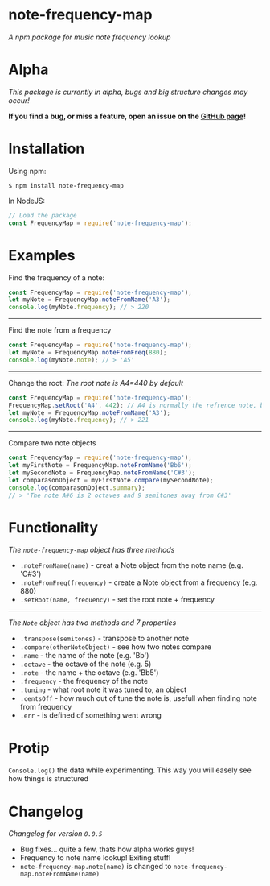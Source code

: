 # note-frequency-map

*A npm package for music note frequency lookup*

# Alpha

*This package is currently in alpha, bugs and big structure changes may occur!*

__If you find a bug, or miss a feature, open an issue on the [GitHub page](https://github.com/DonnyCraft1/note-frequency-map)!__

# Installation

Using npm:
```
$ npm install note-frequency-map
```

In NodeJS:
```js
// Load the package
const FrequencyMap = require('note-frequency-map');
```

# Examples

Find the frequency of a note:
```js
const FrequencyMap = require('note-frequency-map');
let myNote = FrequencyMap.noteFromName('A3');
console.log(myNote.frequency); // > 220
```

---

Find the note from a frequency
```js
const FrequencyMap = require('note-frequency-map');
let myNote = FrequencyMap.noteFromFreq(880);
console.log(myNote.note); // > 'A5'
```

---

Change the root:
*The root note is A4=440 by default*
```js
const FrequencyMap = require('note-frequency-map');
FrequencyMap.setRoot('A4', 442); // A4 is normally the refrence note, but any note works!
let myNote = FrequencyMap.noteFromName('A3');
console.log(myNote.frequency); // > 221
```

---

Compare two note objects
```js
const FrequencyMap = require('note-frequency-map');
let myFirstNote = FrequencyMap.noteFromName('Bb6');
let mySecondNote = FrequencyMap.noteFromName('C#3');
let comparasonObject = myFirstNote.compare(mySecondNote);
console.log(comparasonObject.summary);
// > 'The note A#6 is 2 octaves and 9 semitones away from C#3'
```

# Functionality

*The `note-frequency-map` object has three methods*
* `.noteFromName(name)` - creat a Note object from the note name (e.g. 'C#3')
* `.noteFromFreq(frequency)` - create a Note object from a frequency (e.g. 880)
* `.setRoot(name, frequency)` - set the root note + frequency

---

*The `Note` object has two methods and 7 properties*
* `.transpose(semitones)` - transpose to another note
* `.compare(otherNoteObject)` - see how two notes compare
* `.name` - the name of the note (e.g. 'Bb')
* `.octave` - the octave of the note (e.g. 5)
* `.note` - the name + the octave (e.g. 'Bb5')
* `.frequency` - the frequency of the note
* `.tuning` - what root note it was tuned to, an object
* `.centsOff` - how much out of tune the note is, usefull when finding note from frequency
* `.err` - is defined of something went wrong

# Protip

`Console.log()` the data while experimenting. This way you will easely see how things is structured

# Changelog

*Changelog for version `0.0.5`*
* Bug fixes... quite a few, thats how alpha works guys!
* Frequency to note name lookup! Exiting stuff!
* `note-frequency-map.note(name)` is changed to `note-frequency-map.noteFromName(name)`
